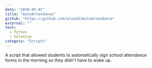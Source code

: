 ```yaml
---
date: "2020-03-01"
title: "AutoAttendance"
github: "https://github.com/eluo28/AutoAttendance"
external: ""
tech:
  - Python
  - Selenium
category: "Scripts"
---
```


A script that allowed students to automatically sign school attendance forms in the morning so they didn't have to wake up.
